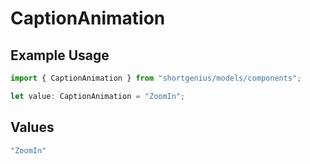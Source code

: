 # CaptionAnimation

## Example Usage

```typescript
import { CaptionAnimation } from "shortgenius/models/components";

let value: CaptionAnimation = "ZoomIn";
```

## Values

```typescript
"ZoomIn"
```